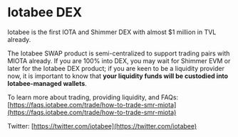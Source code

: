 # Iotabee DEX

Iotabee is the first IOTA and Shimmer DEX with almost $1 million in TVL already.

The Iotabee SWAP product is semi-centralized to support trading pairs with MIOTA already. If you are 100% into DEX, you may wait for Shimmer EVM or later for the Iotabee DEX product; if you are keen to be a liquidity provider now, it is important to know that **your liquidity funds will be custodied into Iotabee-managed wallets**.&#x20;

To learn more about trading, providing liquidity, and FAQs: [https://faqs.iotabee.com/trade/how-to-trade-smr-miota](https://faqs.iotabee.com/trade/how-to-trade-smr-miota)

Twitter: [https://twitter.com/iotabee](https://twitter.com/iotabee)
